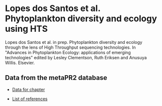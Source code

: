# Lopes dos Santos et al. Phytoplankton diversity and ecology using HTS

Lopes dos Santos et al. in prep. Phytoplankton diversity and ecology through the lens of High Throughput sequencing technologies. In "Advances in Phytoplankton Ecology: applications of emerging technologies" edited by Lesley Clementson, Ruth Eriksen and Anusuya Willis. Elsevier.

## Data from the metaPR2 database

* [Data for chapter](https://vaulot.github.io/Chapter-2020-Lopes-Metabarcoding-phytoplankton/metaPR2-datasets.html)

* [List of references](https://vaulot.github.io/Chapter-2020-Lopes-Metabarcoding-phytoplankton/metaPR2-references.html)